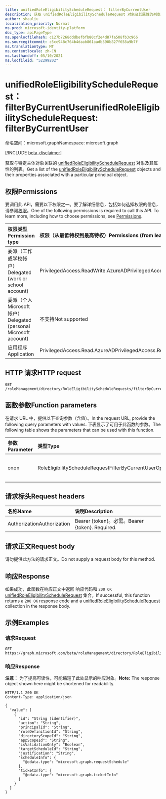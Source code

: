 ```yaml
---
title: unifiedRoleEligibilityScheduleRequest： filterByCurrentUser
description: 获取 unifiedRoleEligibilityScheduleRequest 对象及其属性的列表，这些对象按特定用户主体进行筛选
author: shauliu
localization_priority: Normal
ms.prod: microsoft-identity-platform
doc_type: apiPageType
ms.openlocfilehash: c127b7268dddbefbfb80cf2e4d87fa508fb3c966
ms.sourcegitcommit: c5cc948c764b4daab861aadb390b827f658a9b7f
ms.translationtype: MT
ms.contentlocale: zh-CN
ms.lasthandoff: 05/10/2021
ms.locfileid: "52299202"
---
```

# <a name="unifiedroleeligibilityschedulerequest-filterbycurrentuser"></a><span data-ttu-id="b8d93-103">unifiedRoleEligibilityScheduleRequest： filterByCurrentUser</span><span class="sxs-lookup"><span data-stu-id="b8d93-103">unifiedRoleEligibilityScheduleRequest: filterByCurrentUser</span></span>
<span data-ttu-id="b8d93-104">命名空间：microsoft.graph</span><span class="sxs-lookup"><span data-stu-id="b8d93-104">Namespace: microsoft.graph</span></span>

[!INCLUDE [beta-disclaimer](../../includes/beta-disclaimer.md)]

<span data-ttu-id="b8d93-105">获取与特定主体对象关联的 [unifiedRoleEligibilityScheduleRequest](../resources/unifiedRoleEligibilityScheduleRequest.md) 对象及其属性的列表。</span><span class="sxs-lookup"><span data-stu-id="b8d93-105">Get a list of the [unifiedRoleEligibilityScheduleRequest](../resources/unifiedRoleEligibilityScheduleRequest.md) objects and their properties associated with a particular principal object.</span></span>

## <a name="permissions"></a><span data-ttu-id="b8d93-106">权限</span><span class="sxs-lookup"><span data-stu-id="b8d93-106">Permissions</span></span>
<span data-ttu-id="b8d93-p101">要调用此 API，需要以下权限之一。要了解详细信息，包括如何选择权限的信息，请参阅[权限](/graph/permissions-reference)。</span><span class="sxs-lookup"><span data-stu-id="b8d93-p101">One of the following permissions is required to call this API. To learn more, including how to choose permissions, see [Permissions](/graph/permissions-reference).</span></span>

|<span data-ttu-id="b8d93-109">权限类型</span><span class="sxs-lookup"><span data-stu-id="b8d93-109">Permission type</span></span>|<span data-ttu-id="b8d93-110">权限（从最低特权到最高特权）</span><span class="sxs-lookup"><span data-stu-id="b8d93-110">Permissions (from least to most privileged)</span></span>|
|:---|:---|
|<span data-ttu-id="b8d93-111">委派（工作或学校帐户）</span><span class="sxs-lookup"><span data-stu-id="b8d93-111">Delegated (work or school account)</span></span>|<span data-ttu-id="b8d93-112">PrivilegedAccess.ReadWrite.AzureAD</span><span class="sxs-lookup"><span data-stu-id="b8d93-112">PrivilegedAccess.ReadWrite.AzureAD</span></span>|
|<span data-ttu-id="b8d93-113">委派（个人 Microsoft 帐户）</span><span class="sxs-lookup"><span data-stu-id="b8d93-113">Delegated (personal Microsoft account)</span></span>|<span data-ttu-id="b8d93-114">不支持</span><span class="sxs-lookup"><span data-stu-id="b8d93-114">Not supported</span></span>|
|<span data-ttu-id="b8d93-115">应用程序</span><span class="sxs-lookup"><span data-stu-id="b8d93-115">Application</span></span>|<span data-ttu-id="b8d93-116">PrivilegedAccess.Read.AzureAD</span><span class="sxs-lookup"><span data-stu-id="b8d93-116">PrivilegedAccess.Read.AzureAD</span></span>|

## <a name="http-request"></a><span data-ttu-id="b8d93-117">HTTP 请求</span><span class="sxs-lookup"><span data-stu-id="b8d93-117">HTTP request</span></span>

<!-- {
  "blockType": "ignored"
}
-->
``` http
GET /roleManagement/directory/RoleEligibilityScheduleRequests/filterByCurrentUser
```

## <a name="function-parameters"></a><span data-ttu-id="b8d93-118">函数参数</span><span class="sxs-lookup"><span data-stu-id="b8d93-118">Function parameters</span></span>
<span data-ttu-id="b8d93-119">在请求 URL 中，提供以下查询参数（含值）。</span><span class="sxs-lookup"><span data-stu-id="b8d93-119">In the request URL, provide the following query parameters with values.</span></span>
<span data-ttu-id="b8d93-120">下表显示了可用于此函数的参数。</span><span class="sxs-lookup"><span data-stu-id="b8d93-120">The following table shows the parameters that can be used with this function.</span></span>

|<span data-ttu-id="b8d93-121">参数</span><span class="sxs-lookup"><span data-stu-id="b8d93-121">Parameter</span></span>|<span data-ttu-id="b8d93-122">类型</span><span class="sxs-lookup"><span data-stu-id="b8d93-122">Type</span></span>|<span data-ttu-id="b8d93-123">说明</span><span class="sxs-lookup"><span data-stu-id="b8d93-123">Description</span></span>|
|:---|:---|:---|
|<span data-ttu-id="b8d93-124">on</span><span class="sxs-lookup"><span data-stu-id="b8d93-124">on</span></span>|<span data-ttu-id="b8d93-125">RoleEligibilityScheduleRequestFilterByCurrentUserOptions</span><span class="sxs-lookup"><span data-stu-id="b8d93-125">RoleEligibilityScheduleRequestFilterByCurrentUserOptions</span></span>|<span data-ttu-id="b8d93-126">主体对象的 ID</span><span class="sxs-lookup"><span data-stu-id="b8d93-126">ID of the principal object</span></span>|


## <a name="request-headers"></a><span data-ttu-id="b8d93-127">请求标头</span><span class="sxs-lookup"><span data-stu-id="b8d93-127">Request headers</span></span>
|<span data-ttu-id="b8d93-128">名称</span><span class="sxs-lookup"><span data-stu-id="b8d93-128">Name</span></span>|<span data-ttu-id="b8d93-129">说明</span><span class="sxs-lookup"><span data-stu-id="b8d93-129">Description</span></span>|
|:---|:---|
|<span data-ttu-id="b8d93-130">Authorization</span><span class="sxs-lookup"><span data-stu-id="b8d93-130">Authorization</span></span>|<span data-ttu-id="b8d93-p103">Bearer {token}。必需。</span><span class="sxs-lookup"><span data-stu-id="b8d93-p103">Bearer {token}. Required.</span></span>|

## <a name="request-body"></a><span data-ttu-id="b8d93-133">请求正文</span><span class="sxs-lookup"><span data-stu-id="b8d93-133">Request body</span></span>
<span data-ttu-id="b8d93-134">请勿提供此方法的请求正文。</span><span class="sxs-lookup"><span data-stu-id="b8d93-134">Do not supply a request body for this method.</span></span>

## <a name="response"></a><span data-ttu-id="b8d93-135">响应</span><span class="sxs-lookup"><span data-stu-id="b8d93-135">Response</span></span>

<span data-ttu-id="b8d93-136">如果成功，此函数在响应正文中返回 响应代码和 `200 OK` [unifiedRoleEligibilityScheduleRequest](../resources/unifiedRoleEligibilityScheduleRequest.md) 集合。</span><span class="sxs-lookup"><span data-stu-id="b8d93-136">If successful, this function returns a `200 OK` response code and a [unifiedRoleEligibilityScheduleRequest](../resources/unifiedRoleEligibilityScheduleRequest.md) collection in the response body.</span></span>

## <a name="examples"></a><span data-ttu-id="b8d93-137">示例</span><span class="sxs-lookup"><span data-stu-id="b8d93-137">Examples</span></span>

### <a name="request"></a><span data-ttu-id="b8d93-138">请求</span><span class="sxs-lookup"><span data-stu-id="b8d93-138">Request</span></span>
<!-- {
  "blockType": "request",
  "name": "unifiedRoleEligibilityScheduleRequest_filterbycurrentuser"
}
-->
``` http
GET https://graph.microsoft.com/beta/roleManagement/directory/RoleEligibilityScheduleRequests/filterByCurrentUser(on='parameterValue')
```


### <a name="response"></a><span data-ttu-id="b8d93-139">响应</span><span class="sxs-lookup"><span data-stu-id="b8d93-139">Response</span></span>
<span data-ttu-id="b8d93-140">**注意：** 为了提高可读性，可能缩短了此处显示的响应对象。</span><span class="sxs-lookup"><span data-stu-id="b8d93-140">**Note:** The response object shown here might be shortened for readability.</span></span>
<!-- {
  "blockType": "response",
  "truncated": true,
  "@odata.type": "Collection(microsoft.graph.unifiedRoleEligibilityScheduleRequest)"
}
-->
``` http
HTTP/1.1 200 OK
Content-Type: application/json

{
  "value": [
    {
      "id": "String (identifier)",
      "action": "String",
      "principalId": "String",
      "roleDefinitionId": "String",
      "directoryScopeId": "String",
      "appScopeId": "String",
      "isValidationOnly": "Boolean",
      "targetScheduleId": "String",
      "justification": "String",
      "scheduleInfo": {
        "@odata.type": "microsoft.graph.requestSchedule"
      },
      "ticketInfo": {
        "@odata.type": "microsoft.graph.ticketInfo"
      }
    }
  ]
}
```

